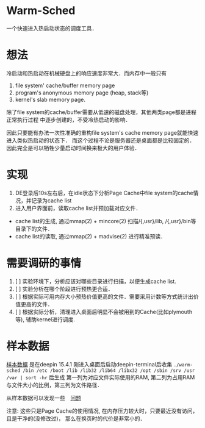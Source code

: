 # Warm-Sched

一个快速进入热启动状态的调度工具．

# 想法
冷启动和热启动在机械硬盘上的响应速度非常大．而内存中一般只有
1. file system' cache/buffer memory page
2. program's anonymous memory page  (heap, stack等)
3. kernel's slab memory page.

除了file system的cache/buffer需要从低速的磁盘处理，其他两类page都是进程正常执行过程
中逐步创建的，不受冷热启动的影响．

因此只要能有办法一次性准确的重构file system's cache memory page就能快速进入类似热启动的状态下．
而这个过程不论是服务器还是桌面都是比较固定的．因此完全是可以牺牲少量启动时间换来极大的用户体验．


# 实现
1. DE登录后10s左右后，在idle状态下分析Page Cache中file system的cache情况，并记录为cache list
2. 进入用户界面前，读取cache list并预加载对应文件．

- cache list的生成, 通过mmap(2) + mincore(2) 扫描/{,usr}/lib, /{,usr}/bin等目录下的文件．
- cache list的读取, 通过mmap(2) + madvise(2) 进行精准预读．

# 需要调研的事情
1. [ ] 实验环境下，分析应该对哪些目录进行扫描，以便生成cache list.
2. [ ] 实验分析在哪个阶段进行预热更合适．
3. [ ] 根据实际可用内存大小预热价值更高的文件．需要采用计数等方式统计出价值更高的文件．
4. [ ] 根据实际分析，清理进入桌面后明显不会被用到的Cache(比如plymouth等), 辅助kernel进行调度.

# 样本数据

[样本数据](./sample.list)
是在deepin 15.4.1 刚进入桌面后启动deepin-terminal后收集
`./warm-sched /bin /etc /boot /lib /lib32 /lib64 /libx32 /opt /sbin /srv /usr /var | sort -hr`
后生成
第一列为对应文件实际使用的RAM, 第二列为占用RAM与文件大小的比例，第三列为文件路径．

从样本数据可以发现一些　[问题](https://github.com/snyh/warm-sched/issues)

注意: 这些只是Page Cache的使用情况, 在内存压力较大时，只要最近没有访问，且是干净的(没修改过)，
那么在换页时的代价是非常小的．
